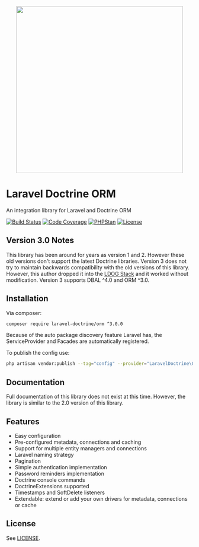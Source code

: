 <p align="center">
    <img src="https://placehold.co/10x10/337ab7/337ab7.png" width="100%" height="15px">
    <img width="450px" src="https://github.com/laravel-doctrine/orm/blob/3.0.x/logo.svg"/>
</p>

Laravel Doctrine ORM
====================

An integration library for Laravel and Doctrine ORM

[![Build Status](https://github.com/laravel-doctrine/orm/actions/workflows/continuous-integration.yml/badge.svg)](https://github.com/laravel-doctrine/orm/actions/workflows/continuous-integration.yml?query=branch%3Amain)
[![Code Coverage](https://codecov.io/gh/laravel-doctrine/orm/branch/main/graphs/badge.svg)](https://codecov.io/gh/laravel-doctrine/orm/branch/3.0.x)
[![PHPStan](https://img.shields.io/badge/PHPStan-level%201-brightgreen.svg)](https://img.shields.io/badge/PHPStan-level%201-brightgreen.svg)
[![License](https://poser.pugx.org/laravel-doctrine/orm/license)](//packagist.org/packages/laravel-doctrine/orm)

Version 3.0 Notes
-----------------

This library has been around for years as version 1 and 2.  However these old versions don't
support the latest Doctrine libraries.  Version 3 does not try to maintain backwards compatibility
with the old versions of this library.  However, this author dropped it into the
[LDOG Stack](https://ldog.apiskeletons.dev)
and it worked without modification.  Version 3 supports DBAL ^4.0 and ORM ^3.0.


Installation
------------

Via composer:

```bash
composer require laravel-doctrine/orm ^3.0.0
```

Because of the auto package discovery feature Laravel has, the ServiceProvider and Facades 
are automatically registered.

To publish the config use:

```bash
php artisan vendor:publish --tag="config" --provider="LaravelDoctrine\ORM\DoctrineServiceProvider"
```

Documentation
-------------

Full documentation of this library does not exist at this time.  However, the library is
similar to the 2.0 version of this library.


Features
--------

* Easy configuration
* Pre-configured metadata, connections and caching
* Support for multiple entity managers and connections
* Laravel naming strategy
* Pagination
* Simple authentication implementation
* Password reminders implementation
* Doctrine console commands
* DoctrineExtensions supported
* Timestamps and SoftDelete listeners
* Extendable: extend or add your own drivers for metadata, connections or cache


License
-------

See [LICENSE](https://github.com/laravel-doctrine/orm/blob/master/LICENSE).


